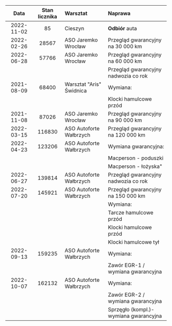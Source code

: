 | Data | Stan licznika | Warsztat | Naprawa |
|:---: |:-------------:|:---------|:--------|
| 2022-11-02 |     85 |	                   Cieszyn | **Odbiór** auta                           |
| 2022-02-26 |  28567 |	       ASO Jaremko Wrocław | Przegląd gwarancyjny na 30 000 km     |
| 2022-06-28 |  57766 |        ASO Jaremko Wrocław | Przegląd gwarancyjny na 60 000 km     |
|			 |        |                            | Przegląd gwarancyjny nadwozia co rok  |
| 2021-08-09 |  68400 |	  Warsztat "Aris" Świdnica | Wymiana:                              |
|			 |        |                            | Klocki hamulcowe przód                |
| 2021-11-08 |  87026 |	       ASO Jaremko Wrocław | Przegląd gwarancyjny na 90 000 km     |
| 2022-03-15 | 116830 |	   ASO Autoforte Wałbrzych | Przegląd gwarancyjny na 120 000 km    |
| 2022-04-23 | 123206 |    ASO Autoforte Wałbrzych | Wymiana gwarancyjna:                  |
|			 |        |                            | Macperson - poduszki                  |
|			 |        |                            | Macperson - łożyska"                  |
| 2022-06-27 | 139814 |	   ASO Autoforte Wałbrzych | Przegląd gwarancyjny nadwozia co rok  |
| 2022-07-20 | 145921 |    ASO Autoforte Wałbrzych | Przegląd gwarancyjny na 150 000 km    |
|	      	 |        |                            | Wymiana:                              |
|	     	 |        |                            | Tarcze hamulcowe przód                |
|	     	 |        |                            | Klocki hamulcowe przód                |
|	     	 |        |                            | Klocki hamulcowe tył                  |
| 2022-09-13 | 159235 |	   ASO Autoforte Wałbrzych | Wymiana:                              |
|			 |        |                            | Zawór EGR-1 / wymiana gwarancyjna     |
| 2022-10-07 | 162132 |	   ASO Autoforte Wałbrzych | Wymiana:                              |
|		     |        |                            | Zawór EGR-2 / wymiana gwarancyjna     |
|		     |        |                            | Sprzęgło (kompl.)-wymiana gwarancyjna |


	